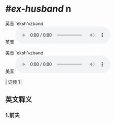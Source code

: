 # ***\#ex-husband*** n
英音 'eksh'ʌzbənd  
英音
<audio src="./media/ex-husband1.aac" controls="controls"></audio>

美音 'eksh'ʌzbənd  
美音
<audio src="./media/ex-husband2.aac" controls="controls"></audio>



| 词频 1 |  

英文释义
---
### 1.**前夫**  


